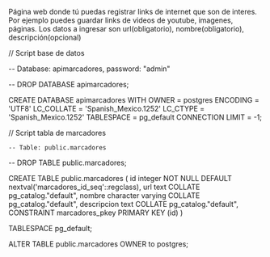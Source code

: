 Página web donde tú puedas registrar links de internet que son de interes.
Por ejemplo puedes guardar links de videos de youtube, imagenes, páginas.
Los datos a ingresar son url(obligatorio), nombre(obligatorio), descripción(opcional)




// Script base de datos

-- Database: apimarcadores,  password: "admin"

-- DROP DATABASE apimarcadores;

CREATE DATABASE apimarcadores
    WITH 
    OWNER = postgres
    ENCODING = 'UTF8'
    LC_COLLATE = 'Spanish_Mexico.1252'
    LC_CTYPE = 'Spanish_Mexico.1252'
    TABLESPACE = pg_default
    CONNECTION LIMIT = -1;
	
	
	
	
// Script tabla de marcadores	
	
	-- Table: public.marcadores

-- DROP TABLE public.marcadores;

CREATE TABLE public.marcadores
(
    id integer NOT NULL DEFAULT nextval('marcadores_id_seq'::regclass),
    url text COLLATE pg_catalog."default",
    nombre character varying COLLATE pg_catalog."default",
    descripcion text COLLATE pg_catalog."default",
    CONSTRAINT marcadores_pkey PRIMARY KEY (id)
)

TABLESPACE pg_default;

ALTER TABLE public.marcadores
    OWNER to postgres;